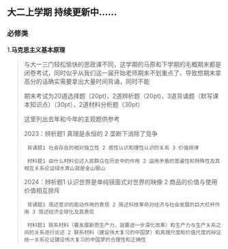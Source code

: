 ## 大二上学期 持续更新中……

### 必修类

1.**马克思主义基本原理**
  >与大一三门轻松愉快的思政课不同，这学期的马原和下学期的毛概期末都是闭卷考试，同时似乎从我们这一届开始老师期末不划重点了，导致想期末拿高分的话确实需要拿出大量时间背诵，同时不能
  >
  >期末考试为20道选择题（20pt)，2道辨析题（20pt)，3道背诵题（默写课本知识点）（30pt），2道材料分析题（30pt）
  >
  >这里列出去年和今年的主观题供参考
  >
  >2023：辨析题1 真理是永恒的 2 垄断下消除了竞争
  >
  >      背诵题1 社会存在的相对独立性 2 感性认识和理性认识的关系 3 价值规律
  >
  >      材料题1 由什么材料论述人民群众在历史中的作用 2 运用矛盾的普遍性和特殊性及其相互关系论证绿水青山就是金山银山
  >
  >2024：辨析题1 认识世界是单纯镜面式对世界的映像 2 商品的价值与使用价值相互排斥
  >
  >      背诵题1 简述意识的能动作用的表现 2 简述科技革命对经济与社会发展的巨大杠杆作用 3 简述经济全球化及其表现
  >
  >      材料题1 联系材料（要发展新质生产力，就要进一步深化改革）和生产力与生产关系之间的关系进行论述 2 联系材料（建设伟大复习的中国梦）和真理尺度和价值尺度的辩证统一关系论证建设伟大复习的中国梦的合理性和正确性
